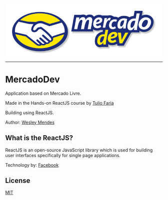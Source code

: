 <p align="center">
   <a href="https://github.com/WesGtoX/mercado-dev">
     <img src="src/logo2.png" alt="MercadoDev" title="MercadoDev" width="500">
   </a>
</p>

-----------------

# MercadoDev

Application based on Mercado Livre.

Made in the Hands-on ReactJS course by [Tulio Faria](https://github.com/tuliofaria)

Building using ReactJS.

Author: [Wesley Mendes](https://github.com/WesGtoX)

## What is the ReactJS? ##

ReactJS is an open-source JavaScript library which is used for building user interfaces specifically for single page applications.

Technology by: [Facebook](https://github.com/facebook/react)

## License ##

[MIT](LICENSE)
